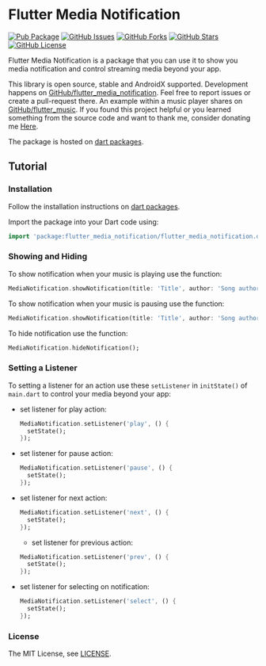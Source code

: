 Flutter Media Notification
========

[![Pub Package](https://img.shields.io/pub/v/flutter_media_notification.svg)](https://pub.dev/packages/flutter_media_notification)
[![GitHub Issues](https://img.shields.io/github/issues/aliyazdi75/flutter_media_notification.svg)](https://github.com/aliyazdi75/flutter_media_notification/issues)
[![GitHub Forks](https://img.shields.io/github/forks/aliyazdi75/flutter_media_notification.svg)](https://github.com/aliyazdi75/flutter_media_notification/network)
[![GitHub Stars](https://img.shields.io/github/stars/aliyazdi75/flutter_media_notification.svg)](https://github.com/aliyazdi75/flutter_media_notification/stargazers)
[![GitHub License](https://img.shields.io/badge/license-MIT-blue.svg)](https://raw.githubusercontent.com/aliyazdi75/flutter_media_notification/master/LICENSE)

Flutter Media Notification is a package that you can use it to show you media notification and control streaming media beyond your app.

This library is open source, stable and AndroidX supported. Development happens on [GitHub/flutter_media_notification](https://raw.githubusercontent.com/aliyazdi75/flutter_media_notification). Feel free to report issues or create a pull-request there. An example within a music player shares on [GitHub/flutter_music](https://github.com/aliyazdi75/flutter_music). If you found this project helpful or you learned something from the source code and want to thank me, consider donating me [Here](https://bahamta.com/41190-14395377).

The package is hosted on [dart packages](https://pub.dev/packages/flutter_media_notification).

Tutorial
--------

### Installation

Follow the installation instructions on [dart packages](https://pub.dev/packages/flutter_media_notification#-installing-tab--).

Import the package into your Dart code using:

```dart
import 'package:flutter_media_notification/flutter_media_notification.dart';
```

### Showing and Hiding

To show notification when your music is playing use the function:
```dart
MediaNotification.showNotification(title: 'Title', author: 'Song author');
```

To show notification when your music is pausing use the function:
```dart
MediaNotification.showNotification(title: 'Title', author: 'Song author', isPlaying : false);
```

To hide notification use the function:
```dart
MediaNotification.hideNotification();
```

### Setting a Listener

To setting a listener for an action use these `setListener` in `initState()` of `main.dart` to control your media beyond your app:
- set listener for play action: 
  ```dart
  MediaNotification.setListener('play', () {
    setState();
  });
  ```
- set listener for pause action: 
  ```dart
  MediaNotification.setListener('pause', () {
    setState();
  });
  ```
- set listener for next action: 
  ```dart
  MediaNotification.setListener('next', () {
    setState();
  });
  ```
  - set listener for previous action: 
  ```dart
  MediaNotification.setListener('prev', () {
    setState();
  });
  ```
- set listener for selecting on notification: 
  ```dart
  MediaNotification.setListener('select', () {
    setState();
  });
  ```
### License

The MIT License, see [LICENSE](https://github.com/aliyazdi75/flutter_media_notification/raw/masterLICENSE).